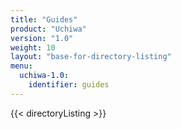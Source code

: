 ```yaml
---
title: "Guides"
product: "Uchiwa"
version: "1.0"
weight: 10
layout: "base-for-directory-listing"
menu: 
  uchiwa-1.0:
    identifier: guides
---
```


{{< directoryListing >}}
